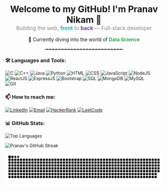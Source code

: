 <div align="center">
  <h1 style="margin-bottom: 0;">Welcome to my GitHub! I'm Pranav Nikam 🚀</h1>
  <p style="margin-top: 0; font-size: 1.2em; color: #888;">
    Building the web, <span style="font-weight: bold; color: #00b8d4;">front</span> to <span style="font-weight: bold; color: #6f42c1;">back</span> — Full-stack developer
  </p>
  <p style="font-size: 1.1em;">
    🌱 Currently diving into the world of <span style="font-weight: bold; color: #28a745;">Data Science</span>
  </p>
  <hr style="width: 50%; border-top: 2px dashed #bbb; margin: 20px auto;">
</div>

### 🛠 Languages and Tools:

![C](https://img.shields.io/badge/C-00599C?style=for-the-badge&logo=c&logoColor=white)
![C++](https://img.shields.io/badge/C++-00599C?style=for-the-badge&logo=c%2B%2B&logoColor=white)
![Java](https://img.shields.io/badge/Java-ED8B00?style=for-the-badge&logo=openjdk&logoColor=white)
![Python](https://img.shields.io/badge/Python-3670A0?style=for-the-badge&logo=python&logoColor=ffdd54)
![HTML](https://img.shields.io/badge/HTML5-E34F26?style=for-the-badge&logo=html5&logoColor=white)
![CSS](https://img.shields.io/badge/CSS3-1572B6?style=for-the-badge&logo=css3&logoColor=white)
![JavaScript](https://img.shields.io/badge/JavaScript-F7DF1E?style=for-the-badge&logo=javascript&logoColor=black)
![NodeJS](https://img.shields.io/badge/Node.js-339933?style=for-the-badge&logo=nodedotjs&logoColor=white)
![ReactJS](https://img.shields.io/badge/React-20232A?style=for-the-badge&logo=react&logoColor=61DAFB)
![ExpressJS](https://img.shields.io/badge/Express.js-000000?style=for-the-badge&logo=express&logoColor=white)
![Bootstrap](https://img.shields.io/badge/Bootstrap-7952B3?style=for-the-badge&logo=bootstrap&logoColor=white)
![SQL](https://img.shields.io/badge/SQL-003B57?style=for-the-badge&logo=mysql&logoColor=white)
![MongoDB](https://img.shields.io/badge/MongoDB-4EA94B?style=for-the-badge&logo=mongodb&logoColor=white)
![MySQL](https://img.shields.io/badge/MySQL-4479A1?style=for-the-badge&logo=mysql&logoColor=white)  
![Git](https://img.shields.io/badge/Git-F05032?style=for-the-badge&logo=git&logoColor=white)

### 📫 How to reach me:
[![LinkedIn](https://img.shields.io/badge/LinkedIn-0077B5?style=for-the-badge&logo=linkedin&logoColor=white)](https://www.linkedin.com/in/pranav-nikam-pn15/)
[![Email](https://img.shields.io/badge/Gmail-D14836?style=for-the-badge&logo=gmail&logoColor=white)](mailto:pranavnikam15pn@gmail.com)
[![HackerRank](https://img.shields.io/badge/HackerRank-2EC866?style=for-the-badge&logo=hackerrank&logoColor=white)](https://www.hackerrank.com/pranavnikam15pn)
[![LeetCode](https://img.shields.io/badge/LeetCode-FFA116?style=for-the-badge&logo=leetcode&logoColor=black)](https://leetcode.com/pranavnikam15)

### 📊 GitHub Stats:

<p align="left">
  <img src="https://github-readme-stats.vercel.app/api/top-langs?username=pranavnikam-15&show_icons=true&locale=en&layout=compact&theme=dark" alt="Top Languages" />
</p>
<!--
<p align="left">
 <img src="https://github-readme-stats.vercel.app/api?username=Pranav-Nikam&show_icons=true&theme=radical&cache=0" />
</p>
-->
<p align="left">
  <img src="https://streak-stats.demolab.com?user=PranavNikam-15&theme=dark&hide_border=false" alt="Pranav's GitHub Streak" />
</p>

<picture>
  <source media="(prefers-color-scheme: dark)" srcset="https://raw.githubusercontent.com/PranavNikam-15/PranavNikam-15/output/github-snake-dark.svg" />
  <source media="(prefers-color-scheme: light)" srcset="https://raw.githubusercontent.com/PranavNikam-15/PranavNikam-15/output/github-snake.svg" />
  <img alt="GitHub Snake Animation" src="https://raw.githubusercontent.com/PranavNikam-15/PranavNikam-15/output/github-snake.svg" />
</picture>

